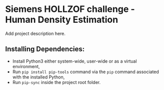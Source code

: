 # Siemens HOLLZOF challenge - Human Density Estimation

Add project description here.

## **Installing Dependencies:**
* Install Python3 either system-wide, user-wide or as a virtual environment,
* Run `pip install pip-tools` command via the `pip` command associated with the installed Python,
* Run `pip-sync` inside the project root folder.
